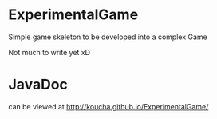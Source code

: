 # ExperimentalGame
Simple game skeleton to be developed into a complex Game

Not much to write yet xD


# JavaDoc
can be viewed at http://koucha.github.io/ExperimentalGame/
